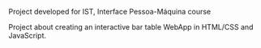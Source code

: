 Project developed for IST, Interface Pessoa-Máquina course

Project about creating an interactive bar table WebApp in HTML/CSS and JavaScript.

